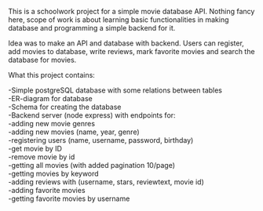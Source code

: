 This is a schoolwork project for a simple movie database API.
Nothing fancy here, scope of work is about learning basic functionalities in making database and programming a simple backend for it.

Idea was to make an API and database with backend. Users can register, add movies to database, write reviews, mark favorite movies and search the database for movies.

What this project contains:

-Simple postgreSQL database with some relations between tables  
-ER-diagram for database  
-Schema for creating the database  
-Backend server (node express) with endpoints for:  
  -adding new movie genres  
  -adding new movies (name, year, genre)  
  -registering users (name, username, password, birthday)  
  -get movie by ID  
  -remove movie by id  
  -getting all movies (with added pagination 10/page)  
  -getting movies by keyword  
  -adding reviews with (username, stars, reviewtext, movie id)  
  -adding favorite movies  
  -getting favorite movies by username  

  
